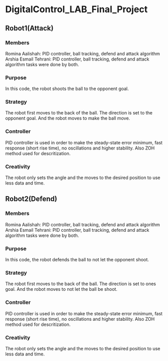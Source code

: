 # DigitalControl_LAB_Final_Project

## Robot1(Attack)
### Members
Romina Aalishah: PID controller, ball tracking, defend and attack algorithm
Arshia Esmail Tehrani: PID controller, ball tracking, defend and attack algorithm
tasks were done by both.

### Purpose
In this code, the robot shoots the ball to the opponent goal.

### Strategy
The robot first moves to the back of the ball. The direction is set to the opponent goal. And the robot moves to make the ball move.

### Controller
PID controller is used in order to make the steady-state error minimum, fast response (short rise time), no oscillations and higher stability. Also ZOH method used for descritization.

### Creativity
The robot only sets the angle and the moves to the desired position to use less data and time.

## Robot2(Defend)
### Members
Romina Aalishah: PID controller, ball tracking, defend and attack algorithm
Arshia Esmail Tehrani: PID controller, ball tracking, defend and attack algorithm
tasks were done by both.

### Purpose
In this code, the robot defends the ball to not let the opponent shoot.

### Strategy
The robot first moves to the back of the ball. The direction is set to ones goal. And the robot moves to not let the ball be shoot.

### Controller
PID controller is used in order to make the steady-state error minimum, fast response (short rise time), no oscillations and higher stability. Also ZOH method used for descritization.

### Creativity
The robot only sets the angle and the moves to the desired position to use less data and time.